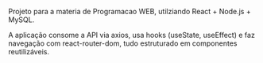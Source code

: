 Projeto para a materia de Programacao WEB, utilziando React + Node.js + MySQL.

A aplicação consome a API via axios, usa hooks (useState, useEffect) e faz navegação com react-router-dom, tudo estruturado em componentes reutilizáveis.

